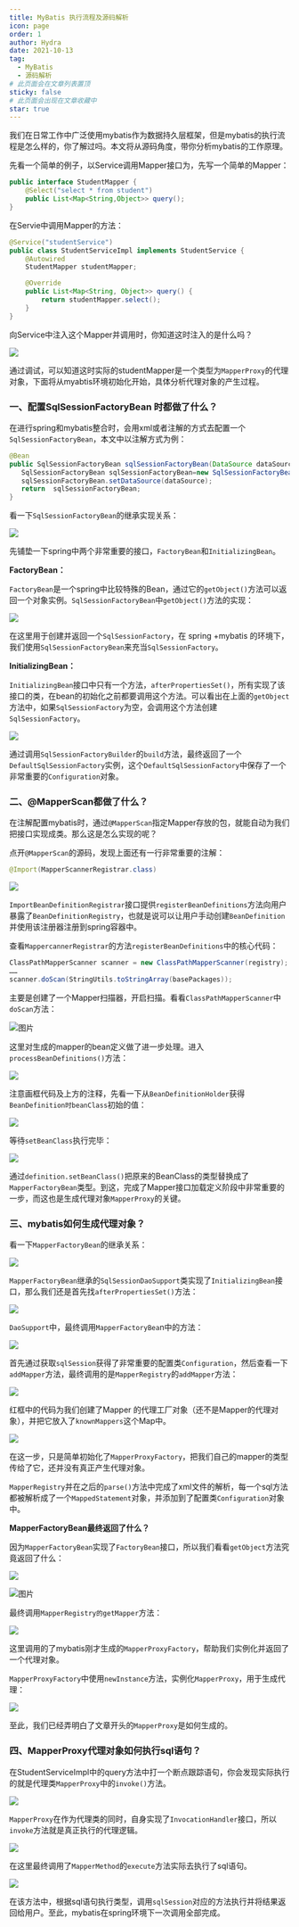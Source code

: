 ```yaml
---
title: MyBatis 执行流程及源码解析
icon: page
order: 1
author: Hydra
date: 2021-10-13
tag:
  - MyBatis
  - 源码解析
# 此页面会在文章列表置顶
sticky: false
# 此页面会出现在文章收藏中
star: true
---
```




<!-- more -->

我们在日常工作中广泛使用mybatis作为数据持久层框架，但是mybatis的执行流程是怎么样的，你了解过吗。本文将从源码角度，带你分析mybatis的工作原理。


先看一个简单的例子，以Service调用Mapper接口为，先写一个简单的Mapper：

```java
public interface StudentMapper {
    @Select("select * from student")
    public List<Map<String,Object>> query();
}
```

在Servie中调用Mapper的方法：

```java
@Service("studentService")
public class StudentServiceImpl implements StudentService {
    @Autowired
    StudentMapper studentMapper;

    @Override
    public List<Map<String, Object>> query() {
        return studentMapper.select();
    }
}
```

向Service中注入这个Mapper并调用时，你知道这时注入的是什么吗？

![](https://p3-juejin.byteimg.com/tos-cn-i-k3u1fbpfcp/c43792018c694f83907f08df9c40dbcd~tplv-k3u1fbpfcp-zoom-1.image)

通过调试，可以知道这时实际的studentMapper是一个类型为`MapperProxy`的代理对象，下面将从myabtis环境初始化开始，具体分析代理对象的产生过程。

### 一、配置SqlSessionFactoryBean 时都做了什么？

在进行spring和mybatis整合时，会用xml或者注解的方式去配置一个`SqlSessionFactoryBean`，本文中以注解方式为例：

```java
@Bean
public SqlSessionFactoryBean sqlSessionFactoryBean(DataSource dataSource){
   SqlSessionFactoryBean sqlSessionFactoryBean=new SqlSessionFactoryBean();
   sqlSessionFactoryBean.setDataSource(dataSource);
   return  sqlSessionFactoryBean;
}
```

看一下`SqlSessionFactoryBean`的继承实现关系：

![](https://p3-juejin.byteimg.com/tos-cn-i-k3u1fbpfcp/276dbb2054d642fea358b61582abb502~tplv-k3u1fbpfcp-zoom-1.image)

先铺垫一下spring中两个非常重要的接口，`FactoryBean`和`InitializingBean`。

**FactoryBean：**

`FactoryBean`是一个spring中比较特殊的Bean，通过它的`getObject()`方法可以返回一个对象实例。`SqlSessionFactoryBean`中`getObject()`方法的实现：

![](https://p3-juejin.byteimg.com/tos-cn-i-k3u1fbpfcp/90f10342bef043958d5a5e1f97c203e7~tplv-k3u1fbpfcp-zoom-1.image)

在这里用于创建并返回一个`SqlSessionFactory`，在 spring +mybatis 的环境下，我们使用`SqlSessionFactoryBean`来充当`SqlSessionFactory`。

**InitializingBean：**

`InitializingBean`接口中只有一个方法，`afterPropertiesSet()`，所有实现了该接口的类，在bean的初始化之前都要调用这个方法。可以看出在上面的`getObject`方法中，如果`SqlSessionFactory`为空，会调用这个方法创建`SqlSessionFactory`。

![](https://p3-juejin.byteimg.com/tos-cn-i-k3u1fbpfcp/d23861fcd7d04180b869006e937b287c~tplv-k3u1fbpfcp-zoom-1.image)

通过调用`SqlSessionFactoryBuilder`的`build`方法，最终返回了一个`DefaultSqlSessionFactory`实例，这个`DefaultSqlSessionFactory`中保存了一个非常重要的`Configuration`对象。

### 二、@MapperScan都做了什么？

在注解配置mybatis时，通过`@MapperScan`指定Mapper存放的包，就能自动为我们把接口实现成类。那么这是怎么实现的呢？

点开`@MapperScan`的源码，发现上面还有一行非常重要的注解：

```java
@Import(MapperScannerRegistrar.class)
```

![](https://p3-juejin.byteimg.com/tos-cn-i-k3u1fbpfcp/ff40e87d3d6b4584aacfa8b4543dd175~tplv-k3u1fbpfcp-zoom-1.image)

`ImportBeanDefinitionRegistrar`接口提供`registerBeanDefinitions`方法向用户暴露了`BeanDefinitionRegistry`，也就是说可以让用户手动创建`BeanDefinition`并使用该注册器注册到spring容器中。

查看`MappercannerRegistrar`的方法`registerBeanDefinitions`中的核心代码：

```java
ClassPathMapperScanner scanner = new ClassPathMapperScanner(registry);
……
scanner.doScan(StringUtils.toStringArray(basePackages));
```

主要是创建了一个Mapper扫描器，开启扫描。看看`ClassPathMapperScanner`中`doScan`方法：

![图片](https://p3-juejin.byteimg.com/tos-cn-i-k3u1fbpfcp/0e50d2dda3a0427bb7f39c8658ff4ca9~tplv-k3u1fbpfcp-zoom-1.image)

这里对生成的mapper的bean定义做了进一步处理。进入`processBeanDefinitions()`方法：

![](https://p3-juejin.byteimg.com/tos-cn-i-k3u1fbpfcp/99d0d6a347574f5db9bdac7b99723e16~tplv-k3u1fbpfcp-zoom-1.image)

注意画框代码及上方的注释，先看一下从`BeanDefinitionHolder`获得`BeanDefinition时beanClass`初始的值：

![](https://p3-juejin.byteimg.com/tos-cn-i-k3u1fbpfcp/cfdcf186c5304614be6024d0b6d18290~tplv-k3u1fbpfcp-zoom-1.image)

等待`setBeanClass`执行完毕：

![](https://p3-juejin.byteimg.com/tos-cn-i-k3u1fbpfcp/0e341eafe76d486e825f67f5946e9de8~tplv-k3u1fbpfcp-zoom-1.image)

通过`definition.setBeanClass()`把原来的BeanClass的类型替换成了`MapperFactoryBean`类型。到这，完成了Mapper接口加载定义阶段中非常重要的一步，而这也是生成代理对象`MapperProxy`的关键。

### 三、mybatis如何生成代理对象？

看一下`MapperFactoryBean`的继承关系：

![](https://p3-juejin.byteimg.com/tos-cn-i-k3u1fbpfcp/7637d2a77c264a4cad70f8c0f33eb656~tplv-k3u1fbpfcp-zoom-1.image)

`MapperFactoryBean`继承的`SqlSessionDaoSupport`类实现了`InitializingBean`接口，那么我们还是首先找`afterPropertiesSet()`方法：

![](https://p3-juejin.byteimg.com/tos-cn-i-k3u1fbpfcp/75d3bf5051e141f8b29bb48f35bb27b9~tplv-k3u1fbpfcp-zoom-1.image)

`DaoSupport`中，最终调用`MapperFactoryBea`n中的方法：

![](https://p3-juejin.byteimg.com/tos-cn-i-k3u1fbpfcp/73c30aa2b29d46bfae2a25b73ca41d04~tplv-k3u1fbpfcp-zoom-1.image)

首先通过获取`sqlSession`获得了非常重要的配置类`Configuration`，然后查看一下`addMapper`方法，最终调用的是`MapperRegistry`的`addMapper`方法：

![](https://p3-juejin.byteimg.com/tos-cn-i-k3u1fbpfcp/a972b1ea2a5e401eb70885fdf110cd8c~tplv-k3u1fbpfcp-zoom-1.image)

红框中的代码为我们创建了Mapper 的代理工厂对象（还不是Mapper的代理对象），并把它放入了`knownMappers`这个Map中。

![](https://p3-juejin.byteimg.com/tos-cn-i-k3u1fbpfcp/57bcd545c10b4411bcb6b8b7265e16a6~tplv-k3u1fbpfcp-zoom-1.image)

在这一步，只是简单初始化了`MapperProxyFactory`，把我们自己的mapper的类型传给了它，还并没有真正产生代理对象。

`MapperRegistry`并在之后的`parse()`方法中完成了xml文件的解析，每一个sql方法都被解析成了一个`MappedStatement`对象，并添加到了配置类`Configuration`对象中。

**MapperFactoryBean最终返回了什么？**

因为`MapperFactoryBean`实现了`FactoryBean`接口，所以我们看看`getObject`方法究竟返回了什么：

![](https://p3-juejin.byteimg.com/tos-cn-i-k3u1fbpfcp/47ed191a65134346b5de2360d6a88f26~tplv-k3u1fbpfcp-zoom-1.image)

![图片](https://p3-juejin.byteimg.com/tos-cn-i-k3u1fbpfcp/5f75a08ed5dc4ceebc57a6e0485e6c0f~tplv-k3u1fbpfcp-zoom-1.image)

最终调用`MapperRegistry的getMapper`方法：

![](https://p3-juejin.byteimg.com/tos-cn-i-k3u1fbpfcp/82dd21201a8241eaa3489e0950b8b765~tplv-k3u1fbpfcp-zoom-1.image)

这里调用的了mybatis刚才生成的`MapperProxyFactory`，帮助我们实例化并返回了一个代理对象。

`MapperProxyFactory`中使用`newInstance`方法，实例化`MapperProxy`，用于生成代理：

![](https://p3-juejin.byteimg.com/tos-cn-i-k3u1fbpfcp/443c672acdc74be2b216ad6077ab11ba~tplv-k3u1fbpfcp-zoom-1.image)

至此，我们已经弄明白了文章开头的`MapperProxy`是如何生成的。

### 四、MapperProxy代理对象如何执行sql语句？

在StudentServiceImpl中的query方法中打一个断点跟踪语句，你会发现实际执行的就是代理类`MapperProxy`中的`invoke()`方法。

![](https://p3-juejin.byteimg.com/tos-cn-i-k3u1fbpfcp/9b6c9d4f84714ff2b95f2dfe143b22fe~tplv-k3u1fbpfcp-zoom-1.image)

`MapperProxy`在作为代理类的同时，自身实现了`InvocationHandler`接口，所以`invoke`方法就是真正执行的代理逻辑。

![](https://p3-juejin.byteimg.com/tos-cn-i-k3u1fbpfcp/b266543370284d61ba3bf2b664d01c36~tplv-k3u1fbpfcp-zoom-1.image)

在这里最终调用了`MapperMethod`的`execute`方法实际去执行了sql语句。

![](https://p3-juejin.byteimg.com/tos-cn-i-k3u1fbpfcp/e40bcff1ce174d97822e748b873d70df~tplv-k3u1fbpfcp-zoom-1.image)

在该方法中，根据sql语句执行类型，调用`sqlSession`对应的方法执行并将结果返回给用户。至此，mybatis在spring环境下一次调用全部完成。